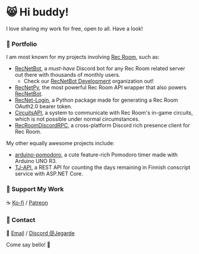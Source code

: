 # 😸 Hi buddy!
I love sharing my work for free, open to all. Have a look!

### 📒 Portfolio 
I am most known for my projects involving [Rec Room](https://recroom.com/), such as:
- [RecNetBot](https://github.com/RecNetBot-Development/RecNetBot), a *must-have* Discord bot for any Rec Room related server out there with thousands of monthly users.
  - Check our [RecNetBot Development](https://github.com/RecNetBot-Development/) organization out!
- [RecNetPy](https://github.com/RecNetBot-Development/RecNetPy), the most powerful Rec Room API wrapper that also powers [RecNetBot](https://github.com/RecNetBot-Development/RecNetBot).
- [RecNet-Login](https://github.com/Jegarde/RecNet-Login), a Python package made for generating a Rec Room OAuth2.0 bearer token.
- [CircuitsAPI](https://github.com/Jegarde/CircuitsAPI), a system to communicate with Rec Room's in-game circuits, which is not possible under normal circumstances.
- [RecRoomDiscordRPC](https://github.com/Jegarde/RecRoomDiscordRPC), a cross-platform Discord rich presence client for Rec Room. 
  
My other equally awesome projects include:
- [arduino-pomodoro](https://github.com/Jegarde/arduino-pomodoro), a cute feature-rich Pomodoro timer made with Arduino UNO R3.
- [TJ-API](https://github.com/Jegarde/TJ-API), a REST API for counting the days remaining in Finnish conscript service with ASP.NET Core.

### 💖 Support My Work
☕ [Ko-fi](https://ko-fi.com/jegarde) / [Patreon](https://patreon.com/c/jegarde)

### 👋 Contact
📧 [Email](mailto:jesse.tapani.nieminen@gmail.com) / [Discord @Jegarde](https://discord.com/users/293008770957836299)

Come say bello! 🔔 
